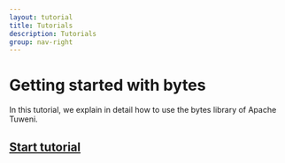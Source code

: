 ```yaml
---
layout: tutorial
title: Tutorials
description: Tutorials
group: nav-right
---
```


# Getting started with bytes

In this tutorial, we explain in detail how to use the bytes library of Apache Tuweni.

## [Start tutorial](getting-started-with-bytes)